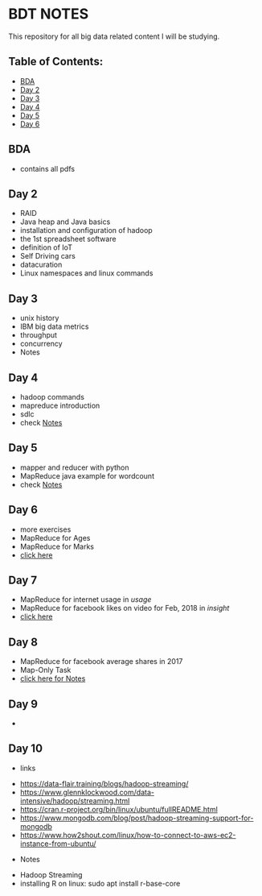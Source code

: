 # BDT NOTES

This repository for all big data related content I will be studying. 


## Table of Contents:

- [BDA](#bda)
- [Day 2](#day-2)
- [Day 3](#day-3)
- [Day 4](#day-4)
- [Day 5](#day-5)
- [Day 6](#day-6)

<!-- toc -->

## BDA
- contains all pdfs


## Day 2

 - RAID
 - Java heap and Java basics
 - installation and configuration of hadoop 
 - the 1st spreadsheet software
 - definition of IoT
 - Self Driving cars
 - datacuration
 - Linux namespaces and linux commands


## Day 3
 - unix history
 - IBM big data metrics
 - throughput
 - concurrency
 - Notes


## Day 4
 - hadoop commands
 - mapreduce introduction
 - sdlc
 - check [Notes](https://github.com/ChetanKnowIt/BDT_Notes/blob/main/Day4/readme.md)


## Day 5
 - mapper and reducer with python
 - MapReduce java example for wordcount
 - check [Notes](https://github.com/ChetanKnowIt/BDT_Notes/blob/main/Day5/readme.md)

## Day 6
 - more exercises 
 - MapReduce for Ages
 - MapReduce for Marks
 - [click here](https://github.com/ChetanKnowIt/BDT_Notes/tree/main/Day6)

## Day 7
 - MapReduce for internet usage in _usage_
 - MapReduce for facebook likes on video for Feb, 2018 in _insight_
 - [click here](https://github.com/ChetanKnowIt/BDT_Notes/tree/main/Day7)


## Day 8
 - MapReduce for facebook average shares in 2017
 - Map-Only Task
 - [click here for Notes](https://github.com/ChetanKnowIt/BDT_Notes/blob/main/Day8/readme.md)


## Day 9
 - 


## Day 10
 
 * links
  - https://data-flair.training/blogs/hadoop-streaming/
  - https://www.glennklockwood.com/data-intensive/hadoop/streaming.html
  - https://cran.r-project.org/bin/linux/ubuntu/fullREADME.html
  - https://www.mongodb.com/blog/post/hadoop-streaming-support-for-mongodb
  - https://www.how2shout.com/linux/how-to-connect-to-aws-ec2-instance-from-ubuntu/
 * Notes
  - Hadoop Streaming
  - installing R on linux: sudo apt install r-base-core